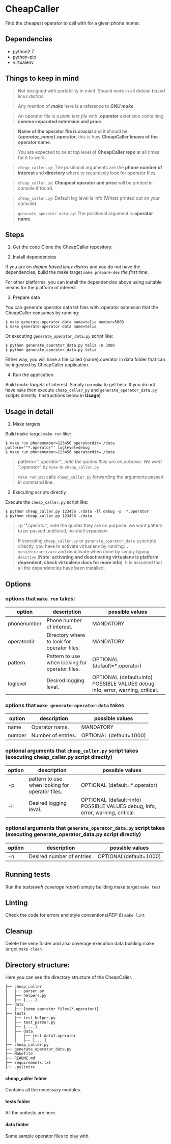 # CheapCaller

Find the cheapest operator to call with for a given phone numer.

## Dependencies

* python2.7
* python-pip
* virtualenv

## Things to keep in mind

> Not designed with portability in mind. Should work in all _debian based linux distros_.

> Any mention of __*make*__ here is a reference to __*GNU make*__.

> An operator file is a _plain text file_ with __.operator__ extension containing __comma separated extension and price__.

> __Name of the operator file is crucial__ and it should be __{*operator_name*}.operator__, this is how __CheapCaller knows of the operator name__.

> You are expected to be at top level of __CheapCaller repo__ at all times for it to work.

> `cheap_caller.py`: The positional arguments are the __phone number of interest__ and __directory__ where to recursively look for operator files.

> `cheap_caller.py`: __Cheapest operator and price__ will be printed in console if found.

> `cheap_caller.py`:  Default log level is info (Whats printed out on your console).

> `generate_operator_data.py`: The positional argument is __operator name__.

## Steps

1. Get the code
Clone the CheapCaller repository:

2. Install dependencies

If you are on _debian based linux distros_ and you do not have the dependencies, build the make target `make prepare-dev` _the first time_.

For other platforms, you can install the dependencies above using suitable means for the platform of interest.

3. Prepare data

You can generate operator data txt files with .operator extension that the CheapCaller consumes by running:

    $ make generate-operator-data name=telia number=5000
    $ make generate-operator-data name=telia

Or executing `generate_operator_data.py` script like:

    $ python generate_operator_data.py telia -n 3000
    $ python generate_operator_data.py telia

Either way, you will have a file called {name}.operator in data folder that can be ingested by CheapCaller application.

4. Run the application

Build _make targets_ of interest. Simply run `make` to get help. If you do not have `make` then execute `cheap_caller_py` and `generate_operator_data.py` scripts directly.
(Instructions below in __Usage__)

## Usage in detail

1. Make targets

Build make target `make run` like:

    $ make run phonenumber=123456 operatordir=./data pattern='"*.operator"' loglevel=debug
    $ make run phonenumber=123456 operatordir=./data

> pattern='"*.operator"', note the quotes they are on purpose. We want "*.operator" by `make` to
`cheap_caller.py`

> `make run` just calls `cheap_caller.py` forwarding the arguments passed in command line.

2. Executing scripts directly

Execute the `cheap_caller.py` script like:

    $ python cheap_caller.py 123456 ./data -ll debug -p '*.operator'
    $ python cheap_caller.py 123456 ./data

> -p '*.operator', note the quotes they are on purpose. we want pattern to pe passed undiluted,
no shell expansion.

> If executing `cheap_caller.py` or `generate_operator_data.py`scripts directly, you have to activate virtualenv by running: `. venv/bin/activate` and deactivate when done by simply typing `deactive` (__Note: activating and deactivating virtualenv is platform dependent, check virtualenv docs for more info__). It is assumed that all the dependencies have been installed.

## Options

### options that `make run` takes:

option | description | possible values
-------|----------   | ---------------
 phonenumber     | Phone number of interest. | MANDATORY
 operatordir     | Directory where to look for operator files. | MANDATORY
 pattern         | Pattern to use when looking for operator files. | OPTIONAL (default=*.operator)
 loglevel        | Desired logging leval. | OPTIONAL (default=info) POSSIBLE VALUES debug, info,                      error, warning, critical.

### options that `make generate-operator-data` takes

option | description | possible values
-------|----------   | ---------------
 name     | Operator name. | MANDATORY
 number   | Number of entries. | OPTIONAL (default=1000)

### optional arguments that `cheap_caller.py` script takes (executing cheap_caller.py script directly)

option | description | possible values
-------|----------   | ---------------
 -p    | pattern to use when looking for operator files. | OPTIONAL (default=*.operator)
 -ll   | Desired logging leval. | OPTIONAL (default=info) POSSIBLE VALUES debug, info,                      error, warning, critical.

### optional arguments that `generate_operator_data.py` script takes (executing generate_operator_data.py script directly)

option | description | possible values
-------|----------   | ---------------
 -n    | Desired number of entries. | OPTIONAL(default=1000)


## Running tests

Run the tests(_with coverage report_) simply building make target `make test`

## Linting

Check the code for errors and style conventions(_PEP-8_) `make lint`

## Cleanup

Delete the venv folder and also coverage execution data building make target `make clean`

## Directory structure:

Here you can see the directory structure of the CheapCaller.
```
├── cheap_caller
│   ├── parser.py
│   ├── helpers.py
│   ├── [....]
├── data
│   ├── [some operator files(*.operator)]
├── tests
│   ├── test_helper.py
│   ├── test_parser.py
│   ├── [....]
│   ├── data
│   │   ├── test_data1.operator
│   │   ├── [....]
├── cheap_caller.py
├── generate_operator_data.py
├── Makefile
├── README.md
├── requirements.txt
├── .pylintrc
```

#### cheap_caller folder
Contains all the necessary modules.

#### tests folder
All the unitests are here.

#### data folder
Some sample operator files to play with.